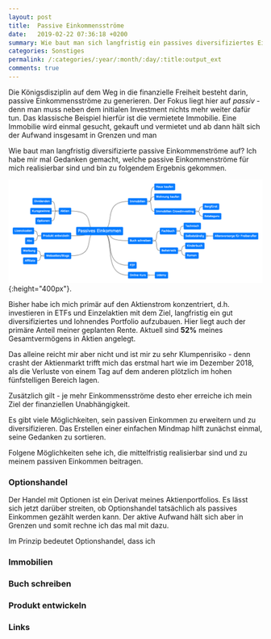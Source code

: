 ```yaml
---
layout: post
title:  Passive Einkommensströme
date:   2019-02-22 07:36:18 +0200
summary: Wie baut man sich langfristig ein passives diversifiziertes Einkommen auf?
categories: Sonstiges
permalink: /:categories/:year/:month/:day/:title:output_ext
comments: true
---
```


Die Königsdisziplin auf dem Weg in die finanzielle Freiheit besteht darin, passive Einkommensströme zu generieren. Der Fokus liegt hier auf _passiv_ - denn man muss neben dem initialen Investment nichts mehr weiter dafür tun. Das klassische Beispiel hierfür ist die vermietete Immobilie. Eine Immobilie wird einmal gesucht, gekauft und vermietet und ab dann hält sich der Aufwand insgesamt in Grenzen und man

Wie baut man langfristig diversifizierte passive Einkommenströme auf?
Ich habe mir mal Gedanken gemacht, welche passive Einkommenströme für mich realisierbar sind und bin zu folgendem Ergebnis gekommen.

![Assets](/assets/images/passives_einkommen/passives_einkommen.png){:height="400px"}.

Bisher habe ich mich primär auf den Aktienstrom konzentriert, d.h. investieren in ETFs und Einzelaktien mit dem Ziel, langfristig ein gut diversifiziertes und lohnendes Portfolio aufzubauen.
Hier liegt auch der primäre Anteil meiner geplanten Rente.
Aktuell sind **52%** meines Gesamtvermögens in Aktien angelegt.

Das alleine reicht mir aber nicht und ist mir zu sehr Klumpenrisiko - denn crasht der Aktienmarkt trifft mich das erstmal hart wie im Dezember 2018, als die Verluste von einem Tag auf dem anderen plötzlich im hohen fünfstelligen Bereich lagen.

Zusätzlich gilt - je mehr Einkommensströme desto eher erreiche ich mein Ziel der finanziellen Unabhängigkeit.

Es gibt viele Möglichkeiten, sein passiven Einkommen zu erweitern und zu diversifizieren. Das Erstellen einer einfachen Mindmap hilft zunächst einmal, seine Gedanken zu sortieren.

Folgene Möglichkeiten sehe ich, die mittelfristig realisierbar sind und zu meinem passiven Einkommen beitragen.

### Optionshandel

Der Handel mit Optionen ist ein Derivat meines Aktienportfolios. Es lässt sich jetzt darüber streiten, ob Optionshandel tatsächlich als passives Einkommen gezählt werden kann. Der aktive Aufwand hält sich aber in Grenzen und somit rechne ich das mal mit dazu.

Im Prinzip bedeutet Optionshandel, dass ich 

### Immobilien

### Buch schreiben

### Produkt entwickeln

### Links 

